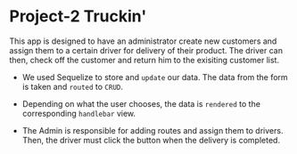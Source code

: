 # Project-2 Truckin'

This app is designed to have an administrator create new customers and assign them to a certain driver for delivery of their product. The driver can then, check off the customer and return him to the exisiting customer list. 

* We used Sequelize to store and `update` our data. The data from the form is taken and `routed` to `CRUD`.

* Depending on what the user chooses, the data is `rendered` to the corresponding `handlebar` view.

* The Admin is responsible for adding routes and assign them to drivers. Then, the driver must click the button when the delivery is completed. 